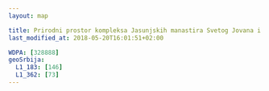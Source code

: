 ```yaml
---
layout: map

title: Prirodni prostor kompleksa Jasunjskih manastira Svetog Jovana i Svete Bogorodice
last_modified_at: 2018-05-20T16:01:51+02:00

WDPA: [328888]
geoSrbija:
  L1_183: [146]
  L1_362: [73]
---
```

